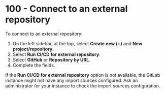# 100 - Connect to an external repository

To connect to an external repository:

1. On the left sidebar, at the top, select **Create new (+)** and **New project/repository**.
2. Select **Run CI/CD for external repository**.
3. Select **GitHub** or **Repository by URL**.
4. Complete the fields.

If the **Run CI/CD for external repository** option is not available, the GitLab instance might not have any import sources configured. Ask an administrator for your instance to check the import sources configuration.
